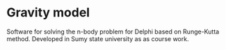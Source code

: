 # Gravity model

Software for solving the n-body problem for Delphi based on Runge-Kutta method. Developed in Sumy state university as as course work.
